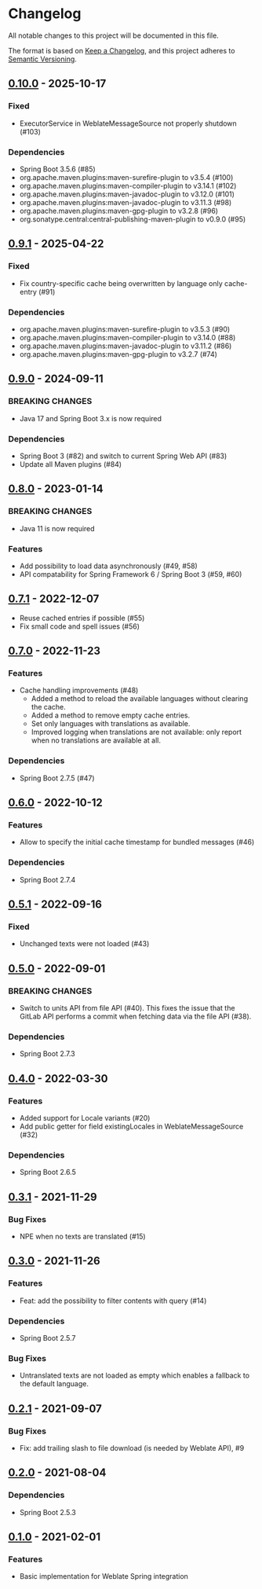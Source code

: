 # Changelog

All notable changes to this project will be documented in this file.

The format is based on [Keep a Changelog](https://keepachangelog.com/en/1.0.0/), and this project adheres
to [Semantic Versioning](https://semver.org/spec/v2.0.0.html).

## [0.10.0](https://github.com/porscheinformatik/weblate-spring/compare/v0.9.1...v0.10.0) - 2025-10-17

### Fixed

- ExecutorService in WeblateMessageSource not properly shutdown (#103)

### Dependencies

- Spring Boot 3.5.6 (#85)
- org.apache.maven.plugins:maven-surefire-plugin to v3.5.4 (#100)
- org.apache.maven.plugins:maven-compiler-plugin to v3.14.1 (#102)
- org.apache.maven.plugins:maven-javadoc-plugin to v3.12.0 (#101)
- org.apache.maven.plugins:maven-javadoc-plugin to v3.11.3 (#98)
- org.apache.maven.plugins:maven-gpg-plugin to v3.2.8 (#96)
- org.sonatype.central:central-publishing-maven-plugin to v0.9.0 (#95)

## [0.9.1](https://github.com/porscheinformatik/weblate-spring/compare/v0.9.0...v0.9.1) - 2025-04-22

### Fixed

- Fix country-specific cache being overwritten by language only cache-entry (#91)

### Dependencies

- org.apache.maven.plugins:maven-surefire-plugin to v3.5.3 (#90)
- org.apache.maven.plugins:maven-compiler-plugin to v3.14.0 (#88)
- org.apache.maven.plugins:maven-javadoc-plugin to v3.11.2 (#86)
- org.apache.maven.plugins:maven-gpg-plugin to v3.2.7 (#74)

## [0.9.0](https://github.com/porscheinformatik/weblate-spring/compare/v0.8.0...v0.9.0) - 2024-09-11

### BREAKING CHANGES

- Java 17 and Spring Boot 3.x is now required

### Dependencies

- Spring Boot 3 (#82) and switch to current Spring Web API (#83)
- Update all Maven plugins (#84)

## [0.8.0](https://github.com/porscheinformatik/weblate-spring/compare/v0.7.1...v0.8.0) - 2023-01-14

### BREAKING CHANGES

- Java 11 is now required

### Features

- Add possibility to load data asynchronously (#49, #58)
- API compatability for Spring Framework 6 / Spring Boot 3 (#59, #60)

## [0.7.1](https://github.com/porscheinformatik/weblate-spring/compare/v0.7.0...v0.7.1) - 2022-12-07

- Reuse cached entries if possible (#55)
- Fix small code and spell issues (#56)

## [0.7.0](https://github.com/porscheinformatik/weblate-spring/compare/v0.6.0...v0.7.0) - 2022-11-23

### Features

- Cache handling improvements (#48)
  - Added a method to reload the available languages without clearing the cache.
  - Added a method to remove empty cache entries.
  - Set only languages with translations as available.
  - Improved logging when translations are not available: only report when no translations are available at all.

### Dependencies

- Spring Boot 2.7.5 (#47)

## [0.6.0](https://github.com/porscheinformatik/weblate-spring/compare/v0.5.1...v0.6.0) - 2022-10-12

### Features

- Allow to specify the initial cache timestamp for bundled messages (#46)

### Dependencies

- Spring Boot 2.7.4

## [0.5.1](https://github.com/porscheinformatik/weblate-spring/compare/v0.5.0...v0.5.1) - 2022-09-16

### Fixed

- Unchanged texts were not loaded (#43)

## [0.5.0](https://github.com/porscheinformatik/weblate-spring/compare/v0.4.0...v0.5.0) - 2022-09-01

### BREAKING CHANGES

- Switch to units API from file API (#40). This fixes the issue that the GitLab API performs a commit when fetching data via the file API (#38).

### Dependencies

- Spring Boot 2.7.3

## [0.4.0](https://github.com/porscheinformatik/weblate-spring/compare/v0.3.0...v0.4.1) - 2022-03-30

### Features

- Added support for Locale variants (#20)
- Add public getter for field existingLocales in WeblateMessageSource (#32)

### Dependencies

- Spring Boot 2.6.5

## [0.3.1](https://github.com/porscheinformatik/weblate-spring/compare/v0.3.0...v0.3.1) - 2021-11-29

### Bug Fixes

- NPE when no texts are translated (#15)

## [0.3.0](https://github.com/porscheinformatik/weblate-spring/compare/v0.2.1...v0.3.0) - 2021-11-26

### Features

- Feat: add the possibility to filter contents with query (#14)

### Dependencies

- Spring Boot 2.5.7

### Bug Fixes

- Untranslated texts are not loaded as empty which enables a fallback to the default language.

## [0.2.1](https://github.com/porscheinformatik/weblate-spring/compare/v0.2.0...v0.2.1) - 2021-09-07

### Bug Fixes

- Fix: add trailing slash to file download (is needed by Weblate API), #9

## [0.2.0](https://github.com/porscheinformatik/weblate-spring/compare/v0.1.0...v0.2.0) - 2021-08-04

### Dependencies

- Spring Boot 2.5.3

## [0.1.0](https://github.com/porscheinformatik/weblate-spring/tree/v0.1.0) - 2021-02-01

### Features

- Basic implementation for Weblate Spring integration

[0.1.0]: https://github.com/porscheinformatik/weblate-spring/releases/tag/v0.1.0
